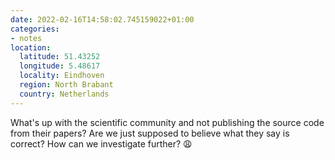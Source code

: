 ```yaml
---
date: 2022-02-16T14:58:02.745159022+01:00
categories:
- notes
location:
  latitude: 51.43252
  longitude: 5.48617
  locality: Eindhoven
  region: North Brabant
  country: Netherlands
---
```


What's up with the scientific community and not publishing the source code from their papers? Are we just supposed to believe what they say is correct? How can we investigate further? 😩
